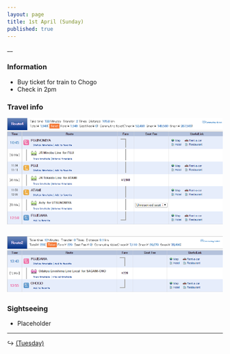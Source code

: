 ```yaml
---
layout: page
title: 1st April (Sunday)
published: true
---
```


\_\_

### Information

* Buy ticket for train to Chogo
* Check in 2pm

### Travel info

![](/uploads/versions/fujitofujisawa---x----869-431x---.PNG)

### ![](/uploads/versions/fujisawa-tochogo---x----877-230x---.PNG)

### Sightseeing

* Placeholder

---

↪ [ (Tuesday)](/days/week3/apr)